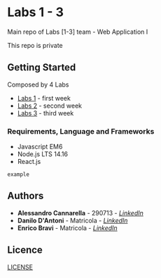# Labs 1 - 3

Main repo of Labs [1-3] team - Web Application I

This repo is private

## Getting Started

Composed by 4 Labs
* [Labs 1](#) - first week
* [Labs 2](#) - second week
* [Labs 3](#) - third week

### Requirements, Language and Frameworks

* Javascript EM6
* Node.js LTS 14.16
* React.js

```
example
```

## Authors

* **Alessandro Cannarella** - 290713 - *[LinkedIn](https://www.linkedin.com/in/alessandro-cannarella/)*
* **Danilo D'Antoni** - Matricola - *[LinkedIn](https://www.linkedin.com/in/)*
* **Enrico Bravi** - Matricola - *[LinkedIn](https://www.linkedin.com/in/)*

## Licence

[LICENSE](LICENSE)